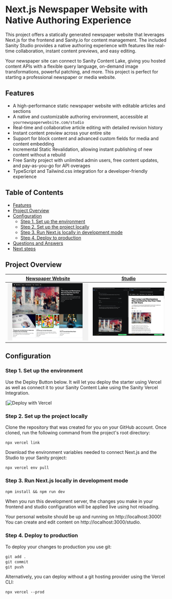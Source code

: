 # Next.js Newspaper Website with Native Authoring Experience

This project offers a statically generated newspaper website that leverages Next.js for the frontend and Sanity.io for content management. The included Sanity Studio provides a native authoring experience with features like real-time collaboration, instant content previews, and easy editing.

Your newspaper site can connect to Sanity Content Lake, giving you hosted content APIs with a flexible query language, on-demand image transformations, powerful patching, and more. This project is perfect for starting a professional newspaper or media website.

## Features

- A high-performance static newspaper website with editable articles and sections
- A native and customizable authoring environment, accessible at `yournewspaperwebsite.com/studio`
- Real-time and collaborative article editing with detailed revision history
- Instant content preview across your entire site
- Support for block content and advanced custom fields for media and content embedding
- Incremental Static Revalidation, allowing instant publishing of new content without a rebuild
- Free Sanity project with unlimited admin users, free content updates, and pay-as-you-go for API overages
- TypeScript and Tailwind.css integration for a developer-friendly experience

## Table of Contents

- [Features](#features)
- [Project Overview](#project-overview)
- [Configuration](#configuration)
  - [Step 1. Set up the environment](#step-1-set-up-the-environment)
  - [Step 2. Set up the project locally](#step-2-set-up-the-project-locally)
  - [Step 3. Run Next.js locally in development mode](#step-3-run-nextjs-locally-in-development-mode)
  - [Step 4. Deploy to production](#step-4-deploy-to-production)
- [Questions and Answers](#questions-and-answers)
- [Next steps](#next-steps)

## Project Overview

| [Newspaper Website](https://newspaper-pro.vercel.app/) | [Studio](https://newspaper-pro.vercel.app/studio) |
| ------------------------------------------------------ | ------------------------------------------------- |
| ![Newspaper Website](./Home%20Page.png)                | ![Sanity Studio](./Article%20Preview.png)         |

## Configuration

### Step 1. Set up the environment

Use the Deploy Button below. It will let you deploy the starter using Vercel as well as connect it to your Sanity Content Lake using the Sanity Vercel Integration.

[![Deploy with Vercel](https://vercel.com/new/clone?repository-url=https://github.com/UsmanHaider15/vice-news-clone.git&project-name=vice-news-clone&repository-name=vice-news-clone&demo-title=Vice-News-Clone&demo-description=A-Vice-News-Clone-built-using-Nextjs-and-Sanity&demo-url=https://newspaper-pro.vercel.app/&integration-ids=oac_hb2LITYajhRQ0i4QznmKH7gx&external-id=nextjs)

### Step 2. Set up the project locally

Clone the repository that was created for you on your GitHub account. Once cloned, run the following command from the project's root directory:

```
npx vercel link
```

Download the environment variables needed to connect Next.js and the Studio to your Sanity project:

```
npx vercel env pull
```

### Step 3. Run Next.js locally in development mode

```
npm install && npm run dev
```

When you run this development server, the changes you make in your frontend and studio configuration will be applied live using hot reloading.

Your personal website should be up and running on http://localhost:3000! You can create and edit content on http://localhost:3000/studio.

### Step 4. Deploy to production

To deploy your changes to production you use git:

```
git add .
git commit
git push
```

Alternatively, you can deploy without a git hosting provider using the Vercel CLI:

```
npx vercel --prod
```
